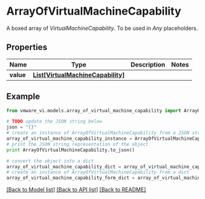 # ArrayOfVirtualMachineCapability

A boxed array of *VirtualMachineCapability*. To be used in *Any* placeholders. 

## Properties
Name | Type | Description | Notes
------------ | ------------- | ------------- | -------------
**value** | [**List[VirtualMachineCapability]**](VirtualMachineCapability.md) |  | 

## Example

```python
from vmware_vi.models.array_of_virtual_machine_capability import ArrayOfVirtualMachineCapability

# TODO update the JSON string below
json = "{}"
# create an instance of ArrayOfVirtualMachineCapability from a JSON string
array_of_virtual_machine_capability_instance = ArrayOfVirtualMachineCapability.from_json(json)
# print the JSON string representation of the object
print ArrayOfVirtualMachineCapability.to_json()

# convert the object into a dict
array_of_virtual_machine_capability_dict = array_of_virtual_machine_capability_instance.to_dict()
# create an instance of ArrayOfVirtualMachineCapability from a dict
array_of_virtual_machine_capability_form_dict = array_of_virtual_machine_capability.from_dict(array_of_virtual_machine_capability_dict)
```
[[Back to Model list]](../README.md#documentation-for-models) [[Back to API list]](../README.md#documentation-for-api-endpoints) [[Back to README]](../README.md)


